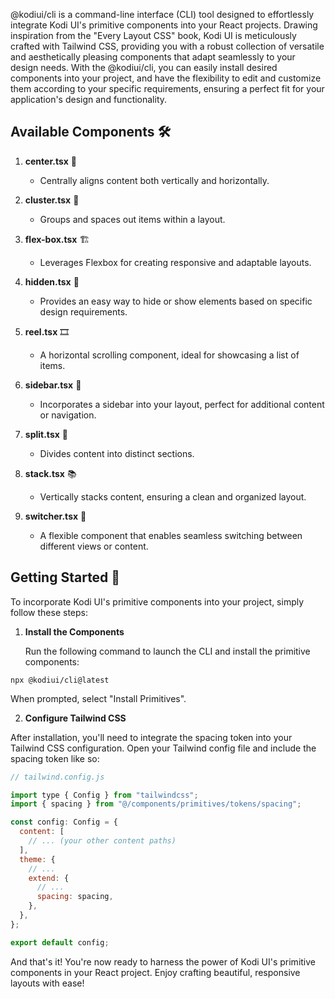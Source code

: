 @kodiui/cli is a command-line interface (CLI) tool designed to effortlessly integrate Kodi UI's primitive components into your React projects. Drawing inspiration from the "Every Layout CSS" book, Kodi UI is meticulously crafted with Tailwind CSS, providing you with a robust collection of versatile and aesthetically pleasing components that adapt seamlessly to your design needs. With the @kodiui/cli, you can easily install desired components into your project, and have the flexibility to edit and customize them according to your specific requirements, ensuring a perfect fit for your application's design and functionality.

## Available Components 🛠

1. **center.tsx** 🎯

   - Centrally aligns content both vertically and horizontally.

2. **cluster.tsx** 🍇

   - Groups and spaces out items within a layout.

3. **flex-box.tsx** 🏗

   - Leverages Flexbox for creating responsive and adaptable layouts.

4. **hidden.tsx** 🙈

   - Provides an easy way to hide or show elements based on specific design requirements.

5. **reel.tsx** 🎞

   - A horizontal scrolling component, ideal for showcasing a list of items.

6. **sidebar.tsx** 📑

   - Incorporates a sidebar into your layout, perfect for additional content or navigation.

7. **split.tsx** 🧩

   - Divides content into distinct sections.

8. **stack.tsx** 📚

   - Vertically stacks content, ensuring a clean and organized layout.

9. **switcher.tsx** 🔀
   - A flexible component that enables seamless switching between different views or content.

## Getting Started 🚀

To incorporate Kodi UI's primitive components into your project, simply follow these steps:

1. **Install the Components**

   Run the following command to launch the CLI and install the primitive components:

```
npx @kodiui/cli@latest
```

When prompted, select "Install Primitives".

2. **Configure Tailwind CSS**

After installation, you'll need to integrate the spacing token into your Tailwind CSS configuration. Open your Tailwind config file and include the spacing token like so:

```javascript
// tailwind.config.js

import type { Config } from "tailwindcss";
import { spacing } from "@/components/primitives/tokens/spacing";

const config: Config = {
  content: [
    // ... (your other content paths)
  ],
  theme: {
    // ...
    extend: {
      // ...
      spacing: spacing,
    },
  },
};

export default config;
```

And that's it! You're now ready to harness the power of Kodi UI's primitive components in your React project. Enjoy crafting beautiful, responsive layouts with ease!
